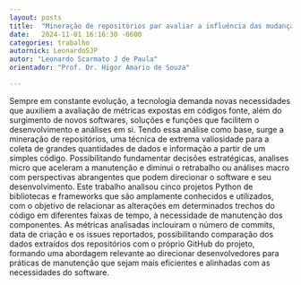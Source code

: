 ```yaml
---
layout: posts
title:  "Mineração de repositórios par avaliar a influência das mudanças de código ao longo do tempo"
date:   2024-11-01 16:16:30 -0600
categories: trabalho
autornick: LeonardoSJP
autor: "Leonardo Scarmato J de Paula"
orientador: "Prof. Dr. Higor Amario de Souza"

---
```


Sempre em constante evolução, a tecnologia demanda novas necessidades que auxiliem a avaliação de métricas expostas em códigos fonte, além do surgimento de novos softwares, soluções e funções que facilitem o desenvolvimento e análises em si. Tendo essa análise como base, surge a mineração de repositórios, uma técnica de extrema valiosidade para a coleta de grandes quantidades de dados e informação a partir de um simples código. Possibilitando fundamentar decisões estratégicas, analises micro que aceleram a manutenção e diminui o retrabalho ou análises macro com perspectivas abrangentes que podem direcionar o software e seu desenvolvimento. Este trabalho analisou cinco projetos Python de bibliotecas e frameworks que são amplamente conhecidos e utilizados, com o objetivo de relacionar as alterações em determinados trechos do código em diferentes faixas de tempo, à necessidade de manutenção dos componentes. As métricas analisadas inclouiram o número de commits, data de criação e os issues reportados, possibilitando comparação dos dados extraídos dos repositórios com o próprio GitHub do projeto, formando uma abordagem relevante ao direcionar desenvolvedores para práticas de manutenção que sejam mais eficientes e alinhadas com as necessidades do software.
